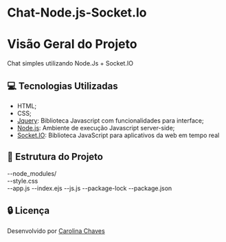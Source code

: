 # Chat-Node.js-Socket.Io

# Visão Geral do Projeto

Chat simples utilizando Node.Js + Socket.IO

## :computer: Tecnologias Utilizadas  

* HTML;
* CSS;
* [Jquery](https://jquery.com): Biblioteca Javascript com funcionalidades para interface;
* [Node.js](https://nodejs.org/en/): Ambiente de execução Javascript server-side;
* [Socket.IO](https://socket.io): Biblioteca JavaScript para aplicativos da web em tempo real

## :page_facing_up: Estrutura do Projeto 

--node_modules/  
--style.css  
--app.js
--index.ejs
--js.js
--package-lock
--package.json  

## :lock: Licença

Desenvolvido por [Carolina Chaves](https://www.linkedin.com/in/carolinachaves1/)
